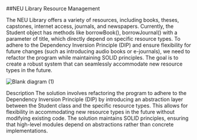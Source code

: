 

##NEU Library Resource Management

The NEU Library offers a variety of resources, including books, theses, capstones, internet access, journals, and newspapers. Currently, the Student object has methods like borrowBook(), borrowJournal() with a parameter of title, which directly depend on specific resource types. To adhere to the Dependency Inversion Principle (DIP) and ensure flexibility for future changes (such as introducing audio books or e-journals), we need to refactor the program while maintaining SOLID principles. The goal is to create a robust system that can seamlessly accommodate new resource types in the future.

![Blank diagram (1)](https://github.com/LyrinePoliarco/LAB_ASS7_-Dependency-Inversion/assets/152787755/0d35392c-2f4f-4dbc-bcde-1e3602c3697d)


Description
The solution involves refactoring the program to adhere to the Dependency Inversion Principle (DIP) by introducing an abstraction layer between the Student class and the specific resource types. This allows for flexibility in accommodating new resource types in the future without modifying existing code. The solution maintains SOLID principles, ensuring that high-level modules depend on abstractions rather than concrete implementations.
